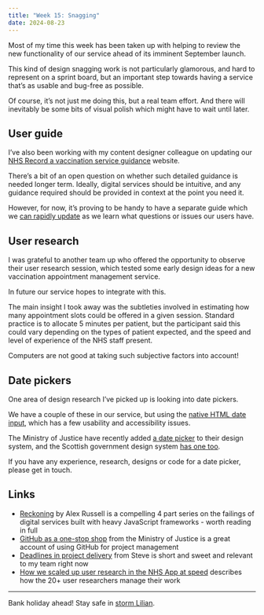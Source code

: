 ```yaml
---
title: "Week 15: Snagging"
date: 2024-08-23
---
```


Most of my time this week has been taken up with helping to review the new functionality of our service ahead of its imminent September launch.

This kind of design snagging work is not particularly glamorous, and hard to represent on a sprint board, but an important step towards having a service that’s as usable and bug-free as possible.

Of course, it’s not just me doing this, but a real team effort. And there will inevitably be some bits of visual polish which might have to wait until later.

## User guide

I’ve also been working with my content designer colleague on updating our [NHS Record a vaccination service guidance](https://guide.ravs.england.nhs.uk) website.

There’s a bit of an open question on whether such detailed guidance is needed longer term. Ideally, digital services should be intuitive, and any guidance required should be provided in context at the point you need it.

However, for now, it’s proving to be handy to have a separate guide which we [can rapidly update](https://github.com/NHSDigital/record-a-vaccination-guidance/commits/main/) as we learn what questions or issues our users have.

## User research

I was grateful to another team up who offered the opportunity to observe their user research session, which tested some early design ideas for a new vaccination appointment management service.

In future our service hopes to integrate with this.

The main insight I took away was the subtleties involved in estimating how many appointment slots could be offered in a given session. Standard practice is to allocate 5 minutes per patient, but the participant said this could vary depending on the types of patient expected, and the speed and level of experience of the NHS staff present.

Computers are not good at taking such subjective factors into account!

## Date pickers

One area of design research I’ve picked up is looking into date pickers.

We have a couple of these in our service, but using the [native HTML date input](https://developer.mozilla.org/en-US/docs/Web/HTML/Element/input/date), which has a few usability and accessibility issues.

The Ministry of Justice have recently added [a date picker](https://design-patterns.service.justice.gov.uk/components/date-picker/) to their design system, and the Scottish government design system [has one too](https://designsystem.gov.scot/components/date-picker).

If you have any experience, research, designs or code for a date picker, please get in touch.

## Links

* [Reckoning](https://infrequently.org/series/reckoning) by Alex Russell is a compelling 4 part series on the failings of digital services built with heavy JavaScript frameworks - worth reading in full
* [GitHub as a one-stop shop](https://ministryofjustice.github.io/data-and-analytics-engineering/blog/posts/github-as-a-one-stop-shop/) from the Ministry of Justice is a great account of using GitHub for project management
* [Deadlines in project delivery](https://visitmy.website/2024/08/22/deadlines-in-product-delivery/) from Steve is short and sweet and relevant to my team right now
* [How we scaled up user research in the NHS App at speed](https://digital.nhs.uk/blog/design-matters/2024/how-we-scaled-up-user-research-in-the-nhs-app-at-speed) describes how the 20+ user researchers manage their work

---

Bank holiday ahead! Stay safe in [storm Lilian](https://www.metoffice.gov.uk/about-us/news-and-media/media-centre/weather-and-climate-news/2024/storm-lilian-named).
